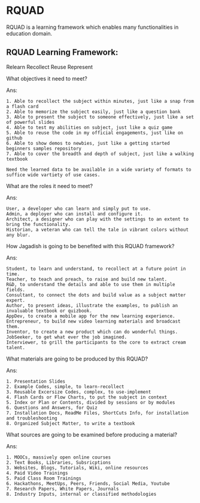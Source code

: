 # RQUAD
RQUAD is a learning framework which enables many functionalities in education domain.

RQUAD Learning Framework:
------------------------
Relearn
Recollect
Reuse
Represent

What objectives it need to meet?

Ans:

	1. Able to recollect the subject within minutes, just like a snap from a flash card
	2. Able to memorize the subject easily, just like a question bank
	3. Able to present the subject to someone effectively, just like a set of powerful slides
	4. Able to test my abilities on subject, just like a quiz game
	5. Able to reuse the code in my official engagements, just like on github
	6. Able to show demos to newbies, just like a getting started beginners samples repository
	7. Able to cover the breadth and depth of subject, just like a walking textbook
	
	Need the learned data to be available in a wide variety of formats to suffice wide vartiety of use cases.
	
What are the roles it need to meet?

Ans:

	User, a developer who can learn and simply put to use.
	Admin, a deployer who can install and configure it.
	Architect, a designer who can play with the settings to an extent to bring the functionality.
	Historian, a veteran who can tell the tale in vibrant colors without any blur.
	
How Jagadish is going to be benefited with this RQUAD framework?

Ans:

	Student, to learn and understand, to recollect at a future point in time.
	Teacher, to teach and preach, to raise and build new talent.
	R&D, to understand the details and able to use them in multiple fields.
	Consultant, to connect the dots and build value as a subject matter expert.
	Author, to present ideas, illustrate the examples, to publish an invaluable textbook or quizbook.
	AppDev, to create a mobile app for the new learning experience.
	Entrepreneur, to build new video learning materials and broadcast them.
	Inventor, to create a new product which can do wonderful things.
	JobSeeker, to get what ever the job imagined.
	Interviewer, to grill the participants to the core to extract cream talent.
	
What materials are going to be produced by this RQUAD?

Ans:

	1. Presentation Slides
	2. Example Codes, simple, to learn-recollect
	3. Reusable Excersize Codes, complex, to use-implement
	4. Flash Cards or Flow Charts, to put the subject in context
	5. Index or Plan or Contents, divided by sessions or by modules
	6. Questions and Answers, for Quiz
	7. Installation Docs, ReadMe Files, ShortCuts Info, for installation and troubleshooting
	8. Organized Subject Matter, to write a textbook
	
What sources are going to be examined before producing a material?

Ans:

	1. MOOCs, massively open online courses
	2. Text Books, Libraries, Subsricptions
	3. Websites, Blogs, Tutorials, Wiki, online resources
	4. Paid Video Trainings
	5. Paid Class Room Trainings
	6. Hackathons, MeetUps, Peers, Friends, Social Media, Youtube
	7. Research Papers, White Papers, Journals
	8. Industry Inputs, internal or classified methodologies	
